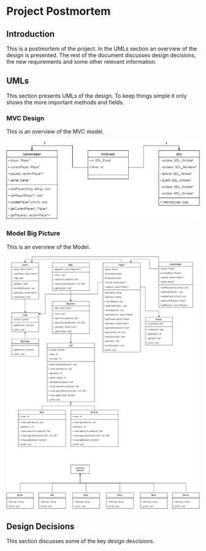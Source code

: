 # Project Postmortem

## Introduction

This is a postmortem of the project. In the UMLs section an overview of the
design is presented. The rest of the document discusses design decisions, the
new requirements and some other relevant information.

## UMLs

This section presents UMLs of the design.
To keep things simple it only shows the more important methods and fields.


### MVC Design

This is an overview of the MVC model.

![MVC UML](doc/mvc.png)

### Model Big Picture

This is an overview of the Model.

![Model UML](doc/uml.png)

## Design Decisions

This section discusses some of the key design descisions.
